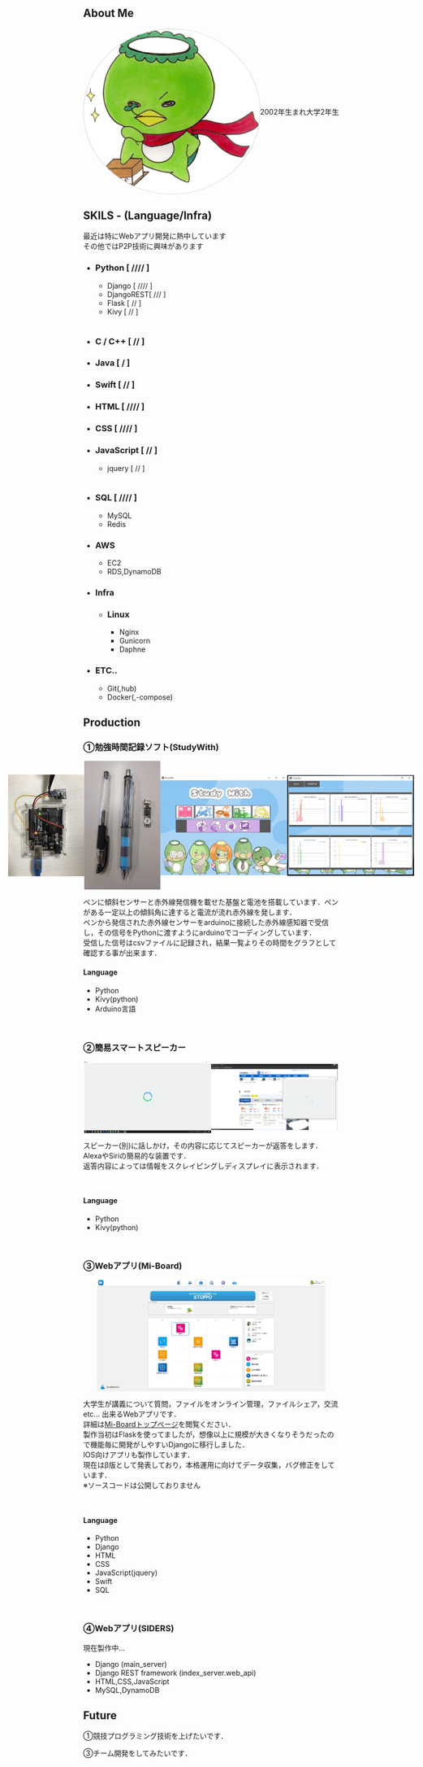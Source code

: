 <h2>About Me</h2>
<div style="display:flex;align-items:center;justify-content:center;">
<img src="image/icon.jpg" style="border: 1px #D1D1D1 solid; width: 100px; border-radius:50%; flex:1;">
  <p>2002年生まれ大学2年生<br>
  </p>
</div>

<h2>SKILS - (Language/Infra)</h2>
<p>最近は特にWebアプリ開発に熱中しています<br>その他ではP2P技術に興味があります</p>

<ul>
  <li><h3>Python [ //// ]</h3></li>
  <ul>
    <li>Django [ //// ]</li>
    <li>DjangoREST[ /// ]</li>
    <li>Flask [ // ]</li>
    <li>Kivy [ // ]</li>
  </ul><br>
  
  <li><h3>C / C++ [ // ]</h3></li>
  
  <li><h3>Java [ / ]</h3></li>
  
  <li><h3>Swift [ // ]</h3></li>
  
  <li><h3>HTML [ //// ]</h3></li>
  <li><h3>CSS [ //// ]</h3></li>
  <li><h3>JavaScript [ // ]</h3></li>
  <ul>
    <li>jquery [ // ]</li>
  </ul><br>
  
  <li><h3>SQL [ //// ]</h3></li>
  <ul>
    <li>MySQL</li>
    <li>Redis</li>
  </ul>
  
  <li><h3>AWS</h3></li>
  <ul>
    <li>EC2</li>
    <li>RDS,DynamoDB</li>
  </ul>
  
  <li><h3>Infra</h3></li>
  <ul>
    <li><h3>Linux</h3></li>
    <ul>
      <li>Nginx</li>
      <li>Gunicorn</li>
      <li>Daphne</li>
    </ul>
  </ul>
  
  <li><h3>ETC..</h3></li>
  <ul>
    <li>Git(,hub)</li>
    <li>Docker(,-compose)</li>
  </ul>
</ul>

<h2>Production</h2>
<h3>①勉強時間記録ソフト(StudyWith)</h3>
<div style="display:flex;align-items:center;justify-content:center;">
  <img src="image/arduino.jpg" style="width:150px;">
  <img src="image/pen_and_sensor.JPG" style="width:150px;">
  <img src="image/study_with.jpg" style="width:250px;">
  <img src="image/study_with_result.JPG" style="width:250px;">
</div>
<p>ペンに傾斜センサーと赤外線発信機を載せた基盤と電池を搭載しています．ペンがある一定以上の傾斜角に達すると電流が流れ赤外線を発します．<br>
ペンから発信された赤外線センサーをarduinoに接続した赤外線感知器で受信し，その信号をPythonに渡すようにarduinoでコーディングしています．<br>
受信した信号はcsvファイルに記録され，結果一覧よりその時間をグラフとして確認する事が出来ます．</p>
<h4>Language</h4>
<ul>
  <li>Python</li>
  <li>Kivy(python)</li>
  <li>Arduino言語</li>
</ul><br>

<h3>②簡易スマートスピーカー</h3>
<div style="display:flex;align-items:center;justify-content:center;">
  <img src="image/smart_speaker.png" style="width:250px;">
  <img src="image/smart_speaker_site.png" style="width:250px;">
</div>
<p>スピーカー(別)に話しかけ，その内容に応じてスピーカーが返答をします．<br>
AlexaやSiriの簡易的な装置です．<br>
返答内容によっては情報をスクレイピングしディスプレイに表示されます．</p><br>
<h4>Language</h4>
<ul>
  <li>Python</li>
  <li>Kivy(python)</li>
</ul><br>

<h3>③Webアプリ(Mi-Board)</h3>
<div style="display:flex;align-items:center;justify-content:center;">
  <img src="image/mi-board_home.png" style="width:450px;">
</div>
<p>大学生が講義について質問，ファイルをオンライン管理，ファイルシェア，交流 etc... 出来るWebアプリです．<br>
詳細は<a href="https://mi-board.com">Mi-Boardトップページ</a>を閲覧ください．<br>
製作当初はFlaskを使ってましたが，想像以上に規模が大きくなりそうだったので機能毎に開発がしやすいDjangoに移行しました．<br>
IOS向けアプリも製作しています．<br>
現在はβ版として発表しており，本格運用に向けてデータ収集，バグ修正をしています．<br>
※ソースコードは公開しておりません</p><br>
<h4>Language</h4>
<ul>
  <li>Python</li>
  <li>Django</li>
  <li>HTML</li>
  <li>CSS</li>
  <li>JavaScript(jquery)</li>
  <li>Swift</li>
  <li>SQL</li>
</ul><br>

<h3>④Webアプリ(SIDERS)</h3>
<p>現在製作中...</p>
<ul>
  <li>Django (main_server)</li>
  <li>Django REST framework (index_server.web_api)</li>
  <li>HTML,CSS,JavaScript</li>
  <li>MySQL,DynamoDB</li>
</ul>

<h2>Future</h2>
<p>①競技プログラミング技術を上げたいです．</p>
<p>③チーム開発をしてみたいです．</p>


<!--
**y6-maenaka/y6-maenaka** is a ✨ _special_ ✨ repository because its `README.md` (this file) appears on your GitHub profile.

Here are some ideas to get you started:

- 🔭 I’m currently working on ...
- 🌱 I’m currently learning ...
- 👯 I’m looking to collaborate on ...
- 🤔 I’m looking for help with ...
- 💬 Ask me about ...
- 📫 How to reach me: ...
- 😄 Pronouns: ...
- ⚡ Fun fact: ...
-->
